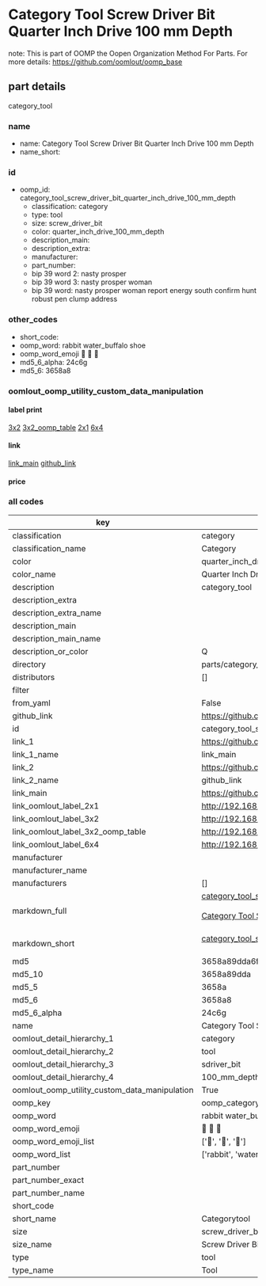 # Category Tool Screw Driver Bit Quarter Inch Drive 100 mm Depth  

note: This is part of OOMP the Oopen Organization Method For Parts. For more details: https://github.com/oomlout/oomp_base

##  part details



category_tool

### name
* name: Category Tool Screw Driver Bit Quarter Inch Drive 100 mm Depth
* name_short: 
### id
* oomp_id: category_tool_screw_driver_bit_quarter_inch_drive_100_mm_depth
  * classification: category
  * type: tool
  * size: screw_driver_bit
  * color: quarter_inch_drive_100_mm_depth
  * description_main: 
  * description_extra: 
  * manufacturer: 
  * part_number: 
  * bip 39 word 2: nasty prosper
  * bip 39 word 3: nasty prosper woman
  * bip 39 word: nasty prosper woman report energy south confirm hunt robust pen clump address

### other_codes
* short_code: 
* oomp_word: rabbit water_buffalo shoe
* oomp_word_emoji :rabbit: :water_buffalo: :shoe:
* md5_6_alpha: 24c6g
* md5_6: 3658a8






### oomlout_oomp_utility_custom_data_manipulation
#### label print
[3x2](http://192.168.1.245:1112/?label=oomp%2024c6g)
[3x2_oomp_table](http://192.168.1.107:1112/?label=oomp%2024c6g)
[2x1](http://192.168.1.242:1112/?label=oomp%2024c6g)
[6x4](http://192.168.1.55:1112/?label=oomp%2024c6g)    

#### link

[link_main](https://github.com/oomlout/oomlout_oomp_current_version_messy/tree/main/parts/category_tool_screw_driver_bit_quarter_inch_drive_100_mm_depth) [github_link](https://github.com/oomlout/oomlout_oomp_part_src/tree/main/parts/category_tool_screw_driver_bit_quarter_inch_drive_100_mm_depth)                             

#### price







### all codes 
| key | value |  
| --- | --- |  
| classification | category |  
| classification_name | Category |  
| color | quarter_inch_drive_100_mm_depth |  
| color_name | Quarter Inch Drive 100 mm Depth |  
| description | category_tool |  
| description_extra |  |  
| description_extra_name |  |  
| description_main |  |  
| description_main_name |  |  
| description_or_color | Q  |  
| directory | parts/category_tool_screw_driver_bit_quarter_inch_drive_100_mm_depth |  
| distributors | [] |  
| filter |  |  
| from_yaml | False |  
| github_link | https://github.com/oomlout/oomlout_oomp_part_src/tree/main/parts/category_tool_screw_driver_bit_quarter_inch_drive_100_mm_depth |  
| id | category_tool_screw_driver_bit_quarter_inch_drive_100_mm_depth |  
| link_1 | https://github.com/oomlout/oomlout_oomp_current_version_messy/tree/main/parts/category_tool_screw_driver_bit_quarter_inch_drive_100_mm_depth |  
| link_1_name | link_main |  
| link_2 | https://github.com/oomlout/oomlout_oomp_part_src/tree/main/parts/category_tool_screw_driver_bit_quarter_inch_drive_100_mm_depth |  
| link_2_name | github_link |  
| link_main | https://github.com/oomlout/oomlout_oomp_current_version_messy/tree/main/parts/category_tool_screw_driver_bit_quarter_inch_drive_100_mm_depth |  
| link_oomlout_label_2x1 | http://192.168.1.242:1112/?label=oomp%2024c6g |  
| link_oomlout_label_3x2 | http://192.168.1.245:1112/?label=oomp%2024c6g |  
| link_oomlout_label_3x2_oomp_table | http://192.168.1.107:1112/?label=oomp%2024c6g |  
| link_oomlout_label_6x4 | http://192.168.1.55:1112/?label=oomp%2024c6g |  
| manufacturer |  |  
| manufacturer_name |  |  
| manufacturers | [] |  
| markdown_full | [category_tool_screw_driver_bit_quarter_inch_drive_100_mm_depth](https://github.com/oomlout/oomlout_oomp_current_version_messy/tree/main/parts/category_tool_screw_driver_bit_quarter_inch_drive_100_mm_depth)<br>[](https://github.com/oomlout/oomlout_oomp_current_version_messy/tree/main/parts/category_tool_screw_driver_bit_quarter_inch_drive_100_mm_depth)<br>[Category Tool Screw Driver Bit Quarter Inch Drive 100 Mm Depth](https://github.com/oomlout/oomlout_oomp_current_version_messy/tree/main/parts/category_tool_screw_driver_bit_quarter_inch_drive_100_mm_depth)<br><br> |  
| markdown_short | [category_tool_screw_driver_bit_quarter_inch_drive_100_mm_depth](https://github.com/oomlout/oomlout_oomp_current_version_messy/tree/main/parts/category_tool_screw_driver_bit_quarter_inch_drive_100_mm_depth)<br><br> |  
| md5 | 3658a89dda6f65df40a50b6ff9eb2499 |  
| md5_10 | 3658a89dda |  
| md5_5 | 3658a |  
| md5_6 | 3658a8 |  
| md5_6_alpha | 24c6g |  
| name | Category Tool Screw Driver Bit Quarter Inch Drive 100 mm Depth |  
| oomlout_detail_hierarchy_1 | category |  
| oomlout_detail_hierarchy_2 | tool |  
| oomlout_detail_hierarchy_3 | sdriver_bit |  
| oomlout_detail_hierarchy_4 | 100_mm_depth |  
| oomlout_oomp_utility_custom_data_manipulation | True |  
| oomp_key | oomp_category_tool_screw_driver_bit_quarter_inch_drive_100_mm_depth |  
| oomp_word | rabbit water_buffalo shoe |  
| oomp_word_emoji | :rabbit: :water_buffalo: :shoe: |  
| oomp_word_emoji_list | [':rabbit:', ':water_buffalo:', ':shoe:'] |  
| oomp_word_list | ['rabbit', 'water_buffalo', 'shoe'] |  
| part_number |  |  
| part_number_exact |  |  
| part_number_name |  |  
| short_code |  |  
| short_name | Categorytool |  
| size | screw_driver_bit |  
| size_name | Screw Driver Bit |  
| type | tool |  
| type_name | Tool |  
